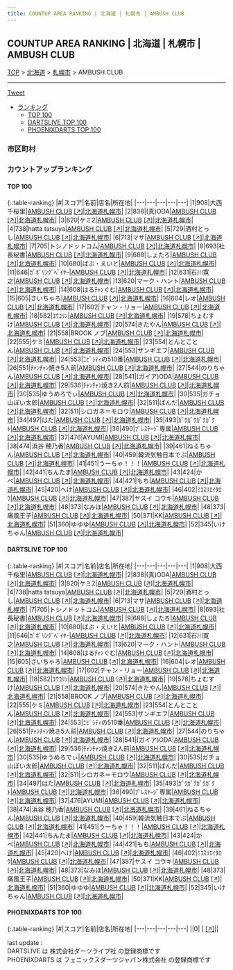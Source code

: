 ```yaml
---
title: COUNTUP AREA RANKING | 北海道 | 札幌市 | AMBUSH CLUB
---
```

## COUNTUP AREA RANKING | 北海道 | 札幌市 | AMBUSH CLUB

[TOP](/darts/rank/) > [北海道](/darts/rank/北海道/) > [札幌市](/darts/rank/北海道/札幌市/) > AMBUSH CLUB

___

<a href="https://twitter.com/share?ref_src=twsrc%5Etfw" data-text="COUNTUP AREA RANKING | 北海道札幌市AMBUSH CLUB" class="twitter-share-button" data-hashtags="DARTSLIVE,PHOENIXDARTS,darts,ダーツ" data-show-count="false">Tweet</a>

* [ランキング](#カウントアップランキング)
    * [TOP 100](#top-100)
    * [DARTSLIVE TOP 100](#dartslive-top-100)
    * [PHOENIXDARTS TOP 100](#phoenixdarts-top-100)

### 市区町村

<ul>

</ul>

### カウントアップランキング

#### TOP 100



{:.table-ranking}
|#|スコア|名前|店名|所在地|
|---|---|---|---|---|
|1|908|<span class="rank-name-dl">大西 千桜里</span>|<a href="/darts/rank/shops/def02d70a8606d8c774c926eb736cb5a.html">AMBUSH CLUB</a> <a href="https://search.dartslive.com/jp/shop/def02d70a8606d8c774c926eb736cb5a">[↗]</a>|<a href="/darts/rank/北海道/札幌市">北海道札幌市</a>|
|2|838|<span class="rank-name-dl">(真)ODA</span>|<a href="/darts/rank/shops/def02d70a8606d8c774c926eb736cb5a.html">AMBUSH CLUB</a> <a href="https://search.dartslive.com/jp/shop/def02d70a8606d8c774c926eb736cb5a">[↗]</a>|<a href="/darts/rank/北海道/札幌市">北海道札幌市</a>|
|3|820|<span class="rank-name-dl">ケミ2</span>|<a href="/darts/rank/shops/def02d70a8606d8c774c926eb736cb5a.html">AMBUSH CLUB</a> <a href="https://search.dartslive.com/jp/shop/def02d70a8606d8c774c926eb736cb5a">[↗]</a>|<a href="/darts/rank/北海道/札幌市">北海道札幌市</a>|
|4|738|<span class="rank-name-dl">hatta tatsuya</span>|<a href="/darts/rank/shops/def02d70a8606d8c774c926eb736cb5a.html">AMBUSH CLUB</a> <a href="https://search.dartslive.com/jp/shop/def02d70a8606d8c774c926eb736cb5a">[↗]</a>|<a href="/darts/rank/北海道/札幌市">北海道札幌市</a>|
|5|729|<span class="rank-name-dl">酒村とっし</span>|<a href="/darts/rank/shops/def02d70a8606d8c774c926eb736cb5a.html">AMBUSH CLUB</a> <a href="https://search.dartslive.com/jp/shop/def02d70a8606d8c774c926eb736cb5a">[↗]</a>|<a href="/darts/rank/北海道/札幌市">北海道札幌市</a>|
|6|713|<span class="rank-name-dl">マサ</span>|<a href="/darts/rank/shops/def02d70a8606d8c774c926eb736cb5a.html">AMBUSH CLUB</a> <a href="https://search.dartslive.com/jp/shop/def02d70a8606d8c774c926eb736cb5a">[↗]</a>|<a href="/darts/rank/北海道/札幌市">北海道札幌市</a>|
|7|705|<span class="rank-name-dl">トシノドットコム</span>|<a href="/darts/rank/shops/def02d70a8606d8c774c926eb736cb5a.html">AMBUSH CLUB</a> <a href="https://search.dartslive.com/jp/shop/def02d70a8606d8c774c926eb736cb5a">[↗]</a>|<a href="/darts/rank/北海道/札幌市">北海道札幌市</a>|
|8|693|<span class="rank-name-dl">社長秘書</span>|<a href="/darts/rank/shops/def02d70a8606d8c774c926eb736cb5a.html">AMBUSH CLUB</a> <a href="https://search.dartslive.com/jp/shop/def02d70a8606d8c774c926eb736cb5a">[↗]</a>|<a href="/darts/rank/北海道/札幌市">北海道札幌市</a>|
|9|688|<span class="rank-name-dl">しょたろ</span>|<a href="/darts/rank/shops/def02d70a8606d8c774c926eb736cb5a.html">AMBUSH CLUB</a> <a href="https://search.dartslive.com/jp/shop/def02d70a8606d8c774c926eb736cb5a">[↗]</a>|<a href="/darts/rank/北海道/札幌市">北海道札幌市</a>|
|10|680|<span class="rank-name-dl">ばぶ・えいと</span>|<a href="/darts/rank/shops/def02d70a8606d8c774c926eb736cb5a.html">AMBUSH CLUB</a> <a href="https://search.dartslive.com/jp/shop/def02d70a8606d8c774c926eb736cb5a">[↗]</a>|<a href="/darts/rank/北海道/札幌市">北海道札幌市</a>|
|11|646|<span class="rank-name-dl">ｶﾞﾎﾞﾘﾝｸﾞﾍﾞｲﾔｰ</span>|<a href="/darts/rank/shops/def02d70a8606d8c774c926eb736cb5a.html">AMBUSH CLUB</a> <a href="https://search.dartslive.com/jp/shop/def02d70a8606d8c774c926eb736cb5a">[↗]</a>|<a href="/darts/rank/北海道/札幌市">北海道札幌市</a>|
|12|631|<span class="rank-name-dl">石川寛之</span>|<a href="/darts/rank/shops/def02d70a8606d8c774c926eb736cb5a.html">AMBUSH CLUB</a> <a href="https://search.dartslive.com/jp/shop/def02d70a8606d8c774c926eb736cb5a">[↗]</a>|<a href="/darts/rank/北海道/札幌市">北海道札幌市</a>|
|13|620|<span class="rank-name-dl">マーク・ハント</span>|<a href="/darts/rank/shops/def02d70a8606d8c774c926eb736cb5a.html">AMBUSH CLUB</a> <a href="https://search.dartslive.com/jp/shop/def02d70a8606d8c774c926eb736cb5a">[↗]</a>|<a href="/darts/rank/北海道/札幌市">北海道札幌市</a>|
|14|608|<span class="rank-name-dl">はるﾁｬﾝぐむ</span>|<a href="/darts/rank/shops/def02d70a8606d8c774c926eb736cb5a.html">AMBUSH CLUB</a> <a href="https://search.dartslive.com/jp/shop/def02d70a8606d8c774c926eb736cb5a">[↗]</a>|<a href="/darts/rank/北海道/札幌市">北海道札幌市</a>|
|15|605|<span class="rank-name-dl">さいちゃろ</span>|<a href="/darts/rank/shops/def02d70a8606d8c774c926eb736cb5a.html">AMBUSH CLUB</a> <a href="https://search.dartslive.com/jp/shop/def02d70a8606d8c774c926eb736cb5a">[↗]</a>|<a href="/darts/rank/北海道/札幌市">北海道札幌市</a>|
|16|604|<span class="rank-name-dl">レオ</span>|<a href="/darts/rank/shops/def02d70a8606d8c774c926eb736cb5a.html">AMBUSH CLUB</a> <a href="https://search.dartslive.com/jp/shop/def02d70a8606d8c774c926eb736cb5a">[↗]</a>|<a href="/darts/rank/北海道/札幌市">北海道札幌市</a>|
|17|602|<span class="rank-name-dl">チャン・リョー</span>|<a href="/darts/rank/shops/def02d70a8606d8c774c926eb736cb5a.html">AMBUSH CLUB</a> <a href="https://search.dartslive.com/jp/shop/def02d70a8606d8c774c926eb736cb5a">[↗]</a>|<a href="/darts/rank/北海道/札幌市">北海道札幌市</a>|
|18|582|<span class="rank-name-dl">ﾕｳｺﾘﾝ</span>|<a href="/darts/rank/shops/def02d70a8606d8c774c926eb736cb5a.html">AMBUSH CLUB</a> <a href="https://search.dartslive.com/jp/shop/def02d70a8606d8c774c926eb736cb5a">[↗]</a>|<a href="/darts/rank/北海道/札幌市">北海道札幌市</a>|
|19|578|<span class="rank-name-dl">ちょむすけ</span>|<a href="/darts/rank/shops/def02d70a8606d8c774c926eb736cb5a.html">AMBUSH CLUB</a> <a href="https://search.dartslive.com/jp/shop/def02d70a8606d8c774c926eb736cb5a">[↗]</a>|<a href="/darts/rank/北海道/札幌市">北海道札幌市</a>|
|20|574|<span class="rank-name-dl">きたやん</span>|<a href="/darts/rank/shops/def02d70a8606d8c774c926eb736cb5a.html">AMBUSH CLUB</a> <a href="https://search.dartslive.com/jp/shop/def02d70a8606d8c774c926eb736cb5a">[↗]</a>|<a href="/darts/rank/北海道/札幌市">北海道札幌市</a>|
|21|558|<span class="rank-name-dl">BROOK ノブ</span>|<a href="/darts/rank/shops/def02d70a8606d8c774c926eb736cb5a.html">AMBUSH CLUB</a> <a href="https://search.dartslive.com/jp/shop/def02d70a8606d8c774c926eb736cb5a">[↗]</a>|<a href="/darts/rank/北海道/札幌市">北海道札幌市</a>|
|22|555|<span class="rank-name-dl">ケミ</span>|<a href="/darts/rank/shops/def02d70a8606d8c774c926eb736cb5a.html">AMBUSH CLUB</a> <a href="https://search.dartslive.com/jp/shop/def02d70a8606d8c774c926eb736cb5a">[↗]</a>|<a href="/darts/rank/北海道/札幌市">北海道札幌市</a>|
|23|554|<span class="rank-name-dl">とんとことん</span>|<a href="/darts/rank/shops/def02d70a8606d8c774c926eb736cb5a.html">AMBUSH CLUB</a> <a href="https://search.dartslive.com/jp/shop/def02d70a8606d8c774c926eb736cb5a">[↗]</a>|<a href="/darts/rank/北海道/札幌市">北海道札幌市</a>|
|24|553|<span class="rank-name-dl">ザンギエフ</span>|<a href="/darts/rank/shops/def02d70a8606d8c774c926eb736cb5a.html">AMBUSH CLUB</a> <a href="https://search.dartslive.com/jp/shop/def02d70a8606d8c774c926eb736cb5a">[↗]</a>|<a href="/darts/rank/北海道/札幌市">北海道札幌市</a>|
|24|553|<span class="rank-name-dl">ﾆﾋﾞｼﾃｨの510番</span>|<a href="/darts/rank/shops/def02d70a8606d8c774c926eb736cb5a.html">AMBUSH CLUB</a> <a href="https://search.dartslive.com/jp/shop/def02d70a8606d8c774c926eb736cb5a">[↗]</a>|<a href="/darts/rank/北海道/札幌市">北海道札幌市</a>|
|26|551|<span class="rank-name-dl">ﾁｬﾝﾁｬﾝ焼き5人前</span>|<a href="/darts/rank/shops/def02d70a8606d8c774c926eb736cb5a.html">AMBUSH CLUB</a> <a href="https://search.dartslive.com/jp/shop/def02d70a8606d8c774c926eb736cb5a">[↗]</a>|<a href="/darts/rank/北海道/札幌市">北海道札幌市</a>|
|27|544|<span class="rank-name-dl">のりちゃん</span>|<a href="/darts/rank/shops/def02d70a8606d8c774c926eb736cb5a.html">AMBUSH CLUB</a> <a href="https://search.dartslive.com/jp/shop/def02d70a8606d8c774c926eb736cb5a">[↗]</a>|<a href="/darts/rank/北海道/札幌市">北海道札幌市</a>|
|28|541|<span class="rank-name-dl">(ガイア)ODA</span>|<a href="/darts/rank/shops/def02d70a8606d8c774c926eb736cb5a.html">AMBUSH CLUB</a> <a href="https://search.dartslive.com/jp/shop/def02d70a8606d8c774c926eb736cb5a">[↗]</a>|<a href="/darts/rank/北海道/札幌市">北海道札幌市</a>|
|29|536|<span class="rank-name-dl">ﾁｬﾝﾁｬﾝ焼き2人前</span>|<a href="/darts/rank/shops/def02d70a8606d8c774c926eb736cb5a.html">AMBUSH CLUB</a> <a href="https://search.dartslive.com/jp/shop/def02d70a8606d8c774c926eb736cb5a">[↗]</a>|<a href="/darts/rank/北海道/札幌市">北海道札幌市</a>|
|30|535|<span class="rank-name-dl">ゆうめろでぃ</span>|<a href="/darts/rank/shops/def02d70a8606d8c774c926eb736cb5a.html">AMBUSH CLUB</a> <a href="https://search.dartslive.com/jp/shop/def02d70a8606d8c774c926eb736cb5a">[↗]</a>|<a href="/darts/rank/北海道/札幌市">北海道札幌市</a>|
|30|535|<span class="rank-name-dl">ガチョ山ぽい太郎</span>|<a href="/darts/rank/shops/def02d70a8606d8c774c926eb736cb5a.html">AMBUSH CLUB</a> <a href="https://search.dartslive.com/jp/shop/def02d70a8606d8c774c926eb736cb5a">[↗]</a>|<a href="/darts/rank/北海道/札幌市">北海道札幌市</a>|
|32|511|<span class="rank-name-dl">ぱんだ</span>|<a href="/darts/rank/shops/def02d70a8606d8c774c926eb736cb5a.html">AMBUSH CLUB</a> <a href="https://search.dartslive.com/jp/shop/def02d70a8606d8c774c926eb736cb5a">[↗]</a>|<a href="/darts/rank/北海道/札幌市">北海道札幌市</a>|
|32|511|<span class="rank-name-dl">シロガネ＝モロウ</span>|<a href="/darts/rank/shops/def02d70a8606d8c774c926eb736cb5a.html">AMBUSH CLUB</a> <a href="https://search.dartslive.com/jp/shop/def02d70a8606d8c774c926eb736cb5a">[↗]</a>|<a href="/darts/rank/北海道/札幌市">北海道札幌市</a>|
|34|497|<span class="rank-name-dl">はた</span>|<a href="/darts/rank/shops/def02d70a8606d8c774c926eb736cb5a.html">AMBUSH CLUB</a> <a href="https://search.dartslive.com/jp/shop/def02d70a8606d8c774c926eb736cb5a">[↗]</a>|<a href="/darts/rank/北海道/札幌市">北海道札幌市</a>|
|35|493|<span class="rank-name-dl">ｶﾞｸｶﾞｸｶﾞｸｶﾞｸﾄ</span>|<a href="/darts/rank/shops/def02d70a8606d8c774c926eb736cb5a.html">AMBUSH CLUB</a> <a href="https://search.dartslive.com/jp/shop/def02d70a8606d8c774c926eb736cb5a">[↗]</a>|<a href="/darts/rank/北海道/札幌市">北海道札幌市</a>|
|36|490|<span class="rank-name-dl">ﾌﾟﾚｽﾃｰｼﾞ専属</span>|<a href="/darts/rank/shops/def02d70a8606d8c774c926eb736cb5a.html">AMBUSH CLUB</a> <a href="https://search.dartslive.com/jp/shop/def02d70a8606d8c774c926eb736cb5a">[↗]</a>|<a href="/darts/rank/北海道/札幌市">北海道札幌市</a>|
|37|476|<span class="rank-name-dl">AYUMI</span>|<a href="/darts/rank/shops/def02d70a8606d8c774c926eb736cb5a.html">AMBUSH CLUB</a> <a href="https://search.dartslive.com/jp/shop/def02d70a8606d8c774c926eb736cb5a">[↗]</a>|<a href="/darts/rank/北海道/札幌市">北海道札幌市</a>|
|38|474|<span class="rank-name-dl">浜谷 穂乃香</span>|<a href="/darts/rank/shops/def02d70a8606d8c774c926eb736cb5a.html">AMBUSH CLUB</a> <a href="https://search.dartslive.com/jp/shop/def02d70a8606d8c774c926eb736cb5a">[↗]</a>|<a href="/darts/rank/北海道/札幌市">北海道札幌市</a>|
|39|461|<span class="rank-name-dl">ねるちゃん</span>|<a href="/darts/rank/shops/def02d70a8606d8c774c926eb736cb5a.html">AMBUSH CLUB</a> <a href="https://search.dartslive.com/jp/shop/def02d70a8606d8c774c926eb736cb5a">[↗]</a>|<a href="/darts/rank/北海道/札幌市">北海道札幌市</a>|
|40|459|<span class="rank-name-dl">韓流気触日本でぶ</span>|<a href="/darts/rank/shops/def02d70a8606d8c774c926eb736cb5a.html">AMBUSH CLUB</a> <a href="https://search.dartslive.com/jp/shop/def02d70a8606d8c774c926eb736cb5a">[↗]</a>|<a href="/darts/rank/北海道/札幌市">北海道札幌市</a>|
|41|451|<span class="rank-name-dl">うーちゃ！！！</span>|<a href="/darts/rank/shops/def02d70a8606d8c774c926eb736cb5a.html">AMBUSH CLUB</a> <a href="https://search.dartslive.com/jp/shop/def02d70a8606d8c774c926eb736cb5a">[↗]</a>|<a href="/darts/rank/北海道/札幌市">北海道札幌市</a>|
|42|441|<span class="rank-name-dl">ちんたま</span>|<a href="/darts/rank/shops/def02d70a8606d8c774c926eb736cb5a.html">AMBUSH CLUB</a> <a href="https://search.dartslive.com/jp/shop/def02d70a8606d8c774c926eb736cb5a">[↗]</a>|<a href="/darts/rank/北海道/札幌市">北海道札幌市</a>|
|43|424|<span class="rank-name-dl">かべ</span>|<a href="/darts/rank/shops/def02d70a8606d8c774c926eb736cb5a.html">AMBUSH CLUB</a> <a href="https://search.dartslive.com/jp/shop/def02d70a8606d8c774c926eb736cb5a">[↗]</a>|<a href="/darts/rank/北海道/札幌市">北海道札幌市</a>|
|44|421|<span class="rank-name-dl">もち</span>|<a href="/darts/rank/shops/def02d70a8606d8c774c926eb736cb5a.html">AMBUSH CLUB</a> <a href="https://search.dartslive.com/jp/shop/def02d70a8606d8c774c926eb736cb5a">[↗]</a>|<a href="/darts/rank/北海道/札幌市">北海道札幌市</a>|
|45|420|<span class="rank-name-dl">へけ</span>|<a href="/darts/rank/shops/def02d70a8606d8c774c926eb736cb5a.html">AMBUSH CLUB</a> <a href="https://search.dartslive.com/jp/shop/def02d70a8606d8c774c926eb736cb5a">[↗]</a>|<a href="/darts/rank/北海道/札幌市">北海道札幌市</a>|
|46|402|<span class="rank-name-dl">ﾐｺｽﾘｴｲﾀﾛｳ</span>|<a href="/darts/rank/shops/def02d70a8606d8c774c926eb736cb5a.html">AMBUSH CLUB</a> <a href="https://search.dartslive.com/jp/shop/def02d70a8606d8c774c926eb736cb5a">[↗]</a>|<a href="/darts/rank/北海道/札幌市">北海道札幌市</a>|
|47|387|<span class="rank-name-dl">ヤスイ コウキ</span>|<a href="/darts/rank/shops/def02d70a8606d8c774c926eb736cb5a.html">AMBUSH CLUB</a> <a href="https://search.dartslive.com/jp/shop/def02d70a8606d8c774c926eb736cb5a">[↗]</a>|<a href="/darts/rank/北海道/札幌市">北海道札幌市</a>|
|48|373|<span class="rank-name-dl">なみほ</span>|<a href="/darts/rank/shops/def02d70a8606d8c774c926eb736cb5a.html">AMBUSH CLUB</a> <a href="https://search.dartslive.com/jp/shop/def02d70a8606d8c774c926eb736cb5a">[↗]</a>|<a href="/darts/rank/北海道/札幌市">北海道札幌市</a>|
|48|373|<span class="rank-name-dl">痛風王子</span>|<a href="/darts/rank/shops/def02d70a8606d8c774c926eb736cb5a.html">AMBUSH CLUB</a> <a href="https://search.dartslive.com/jp/shop/def02d70a8606d8c774c926eb736cb5a">[↗]</a>|<a href="/darts/rank/北海道/札幌市">北海道札幌市</a>|
|50|371|<span class="rank-name-dl">KK</span>|<a href="/darts/rank/shops/def02d70a8606d8c774c926eb736cb5a.html">AMBUSH CLUB</a> <a href="https://search.dartslive.com/jp/shop/def02d70a8606d8c774c926eb736cb5a">[↗]</a>|<a href="/darts/rank/北海道/札幌市">北海道札幌市</a>|
|51|360|<span class="rank-name-dl">ゆゆゆ</span>|<a href="/darts/rank/shops/def02d70a8606d8c774c926eb736cb5a.html">AMBUSH CLUB</a> <a href="https://search.dartslive.com/jp/shop/def02d70a8606d8c774c926eb736cb5a">[↗]</a>|<a href="/darts/rank/北海道/札幌市">北海道札幌市</a>|
|52|345|<span class="rank-name-dl">いけちゃん</span>|<a href="/darts/rank/shops/def02d70a8606d8c774c926eb736cb5a.html">AMBUSH CLUB</a> <a href="https://search.dartslive.com/jp/shop/def02d70a8606d8c774c926eb736cb5a">[↗]</a>|<a href="/darts/rank/北海道/札幌市">北海道札幌市</a>|


#### DARTSLIVE TOP 100



{:.table-ranking}
|#|スコア|名前|店名|所在地|
|---|---|---|---|---|
|1|908|<span class="rank-name-dl">大西 千桜里</span>|<a href="/darts/rank/shops/def02d70a8606d8c774c926eb736cb5a.html">AMBUSH CLUB</a> <a href="https://search.dartslive.com/jp/shop/def02d70a8606d8c774c926eb736cb5a">[↗]</a>|<a href="/darts/rank/北海道/札幌市">北海道札幌市</a>|
|2|838|<span class="rank-name-dl">(真)ODA</span>|<a href="/darts/rank/shops/def02d70a8606d8c774c926eb736cb5a.html">AMBUSH CLUB</a> <a href="https://search.dartslive.com/jp/shop/def02d70a8606d8c774c926eb736cb5a">[↗]</a>|<a href="/darts/rank/北海道/札幌市">北海道札幌市</a>|
|3|820|<span class="rank-name-dl">ケミ2</span>|<a href="/darts/rank/shops/def02d70a8606d8c774c926eb736cb5a.html">AMBUSH CLUB</a> <a href="https://search.dartslive.com/jp/shop/def02d70a8606d8c774c926eb736cb5a">[↗]</a>|<a href="/darts/rank/北海道/札幌市">北海道札幌市</a>|
|4|738|<span class="rank-name-dl">hatta tatsuya</span>|<a href="/darts/rank/shops/def02d70a8606d8c774c926eb736cb5a.html">AMBUSH CLUB</a> <a href="https://search.dartslive.com/jp/shop/def02d70a8606d8c774c926eb736cb5a">[↗]</a>|<a href="/darts/rank/北海道/札幌市">北海道札幌市</a>|
|5|729|<span class="rank-name-dl">酒村とっし</span>|<a href="/darts/rank/shops/def02d70a8606d8c774c926eb736cb5a.html">AMBUSH CLUB</a> <a href="https://search.dartslive.com/jp/shop/def02d70a8606d8c774c926eb736cb5a">[↗]</a>|<a href="/darts/rank/北海道/札幌市">北海道札幌市</a>|
|6|713|<span class="rank-name-dl">マサ</span>|<a href="/darts/rank/shops/def02d70a8606d8c774c926eb736cb5a.html">AMBUSH CLUB</a> <a href="https://search.dartslive.com/jp/shop/def02d70a8606d8c774c926eb736cb5a">[↗]</a>|<a href="/darts/rank/北海道/札幌市">北海道札幌市</a>|
|7|705|<span class="rank-name-dl">トシノドットコム</span>|<a href="/darts/rank/shops/def02d70a8606d8c774c926eb736cb5a.html">AMBUSH CLUB</a> <a href="https://search.dartslive.com/jp/shop/def02d70a8606d8c774c926eb736cb5a">[↗]</a>|<a href="/darts/rank/北海道/札幌市">北海道札幌市</a>|
|8|693|<span class="rank-name-dl">社長秘書</span>|<a href="/darts/rank/shops/def02d70a8606d8c774c926eb736cb5a.html">AMBUSH CLUB</a> <a href="https://search.dartslive.com/jp/shop/def02d70a8606d8c774c926eb736cb5a">[↗]</a>|<a href="/darts/rank/北海道/札幌市">北海道札幌市</a>|
|9|688|<span class="rank-name-dl">しょたろ</span>|<a href="/darts/rank/shops/def02d70a8606d8c774c926eb736cb5a.html">AMBUSH CLUB</a> <a href="https://search.dartslive.com/jp/shop/def02d70a8606d8c774c926eb736cb5a">[↗]</a>|<a href="/darts/rank/北海道/札幌市">北海道札幌市</a>|
|10|680|<span class="rank-name-dl">ばぶ・えいと</span>|<a href="/darts/rank/shops/def02d70a8606d8c774c926eb736cb5a.html">AMBUSH CLUB</a> <a href="https://search.dartslive.com/jp/shop/def02d70a8606d8c774c926eb736cb5a">[↗]</a>|<a href="/darts/rank/北海道/札幌市">北海道札幌市</a>|
|11|646|<span class="rank-name-dl">ｶﾞﾎﾞﾘﾝｸﾞﾍﾞｲﾔｰ</span>|<a href="/darts/rank/shops/def02d70a8606d8c774c926eb736cb5a.html">AMBUSH CLUB</a> <a href="https://search.dartslive.com/jp/shop/def02d70a8606d8c774c926eb736cb5a">[↗]</a>|<a href="/darts/rank/北海道/札幌市">北海道札幌市</a>|
|12|631|<span class="rank-name-dl">石川寛之</span>|<a href="/darts/rank/shops/def02d70a8606d8c774c926eb736cb5a.html">AMBUSH CLUB</a> <a href="https://search.dartslive.com/jp/shop/def02d70a8606d8c774c926eb736cb5a">[↗]</a>|<a href="/darts/rank/北海道/札幌市">北海道札幌市</a>|
|13|620|<span class="rank-name-dl">マーク・ハント</span>|<a href="/darts/rank/shops/def02d70a8606d8c774c926eb736cb5a.html">AMBUSH CLUB</a> <a href="https://search.dartslive.com/jp/shop/def02d70a8606d8c774c926eb736cb5a">[↗]</a>|<a href="/darts/rank/北海道/札幌市">北海道札幌市</a>|
|14|608|<span class="rank-name-dl">はるﾁｬﾝぐむ</span>|<a href="/darts/rank/shops/def02d70a8606d8c774c926eb736cb5a.html">AMBUSH CLUB</a> <a href="https://search.dartslive.com/jp/shop/def02d70a8606d8c774c926eb736cb5a">[↗]</a>|<a href="/darts/rank/北海道/札幌市">北海道札幌市</a>|
|15|605|<span class="rank-name-dl">さいちゃろ</span>|<a href="/darts/rank/shops/def02d70a8606d8c774c926eb736cb5a.html">AMBUSH CLUB</a> <a href="https://search.dartslive.com/jp/shop/def02d70a8606d8c774c926eb736cb5a">[↗]</a>|<a href="/darts/rank/北海道/札幌市">北海道札幌市</a>|
|16|604|<span class="rank-name-dl">レオ</span>|<a href="/darts/rank/shops/def02d70a8606d8c774c926eb736cb5a.html">AMBUSH CLUB</a> <a href="https://search.dartslive.com/jp/shop/def02d70a8606d8c774c926eb736cb5a">[↗]</a>|<a href="/darts/rank/北海道/札幌市">北海道札幌市</a>|
|17|602|<span class="rank-name-dl">チャン・リョー</span>|<a href="/darts/rank/shops/def02d70a8606d8c774c926eb736cb5a.html">AMBUSH CLUB</a> <a href="https://search.dartslive.com/jp/shop/def02d70a8606d8c774c926eb736cb5a">[↗]</a>|<a href="/darts/rank/北海道/札幌市">北海道札幌市</a>|
|18|582|<span class="rank-name-dl">ﾕｳｺﾘﾝ</span>|<a href="/darts/rank/shops/def02d70a8606d8c774c926eb736cb5a.html">AMBUSH CLUB</a> <a href="https://search.dartslive.com/jp/shop/def02d70a8606d8c774c926eb736cb5a">[↗]</a>|<a href="/darts/rank/北海道/札幌市">北海道札幌市</a>|
|19|578|<span class="rank-name-dl">ちょむすけ</span>|<a href="/darts/rank/shops/def02d70a8606d8c774c926eb736cb5a.html">AMBUSH CLUB</a> <a href="https://search.dartslive.com/jp/shop/def02d70a8606d8c774c926eb736cb5a">[↗]</a>|<a href="/darts/rank/北海道/札幌市">北海道札幌市</a>|
|20|574|<span class="rank-name-dl">きたやん</span>|<a href="/darts/rank/shops/def02d70a8606d8c774c926eb736cb5a.html">AMBUSH CLUB</a> <a href="https://search.dartslive.com/jp/shop/def02d70a8606d8c774c926eb736cb5a">[↗]</a>|<a href="/darts/rank/北海道/札幌市">北海道札幌市</a>|
|21|558|<span class="rank-name-dl">BROOK ノブ</span>|<a href="/darts/rank/shops/def02d70a8606d8c774c926eb736cb5a.html">AMBUSH CLUB</a> <a href="https://search.dartslive.com/jp/shop/def02d70a8606d8c774c926eb736cb5a">[↗]</a>|<a href="/darts/rank/北海道/札幌市">北海道札幌市</a>|
|22|555|<span class="rank-name-dl">ケミ</span>|<a href="/darts/rank/shops/def02d70a8606d8c774c926eb736cb5a.html">AMBUSH CLUB</a> <a href="https://search.dartslive.com/jp/shop/def02d70a8606d8c774c926eb736cb5a">[↗]</a>|<a href="/darts/rank/北海道/札幌市">北海道札幌市</a>|
|23|554|<span class="rank-name-dl">とんとことん</span>|<a href="/darts/rank/shops/def02d70a8606d8c774c926eb736cb5a.html">AMBUSH CLUB</a> <a href="https://search.dartslive.com/jp/shop/def02d70a8606d8c774c926eb736cb5a">[↗]</a>|<a href="/darts/rank/北海道/札幌市">北海道札幌市</a>|
|24|553|<span class="rank-name-dl">ザンギエフ</span>|<a href="/darts/rank/shops/def02d70a8606d8c774c926eb736cb5a.html">AMBUSH CLUB</a> <a href="https://search.dartslive.com/jp/shop/def02d70a8606d8c774c926eb736cb5a">[↗]</a>|<a href="/darts/rank/北海道/札幌市">北海道札幌市</a>|
|24|553|<span class="rank-name-dl">ﾆﾋﾞｼﾃｨの510番</span>|<a href="/darts/rank/shops/def02d70a8606d8c774c926eb736cb5a.html">AMBUSH CLUB</a> <a href="https://search.dartslive.com/jp/shop/def02d70a8606d8c774c926eb736cb5a">[↗]</a>|<a href="/darts/rank/北海道/札幌市">北海道札幌市</a>|
|26|551|<span class="rank-name-dl">ﾁｬﾝﾁｬﾝ焼き5人前</span>|<a href="/darts/rank/shops/def02d70a8606d8c774c926eb736cb5a.html">AMBUSH CLUB</a> <a href="https://search.dartslive.com/jp/shop/def02d70a8606d8c774c926eb736cb5a">[↗]</a>|<a href="/darts/rank/北海道/札幌市">北海道札幌市</a>|
|27|544|<span class="rank-name-dl">のりちゃん</span>|<a href="/darts/rank/shops/def02d70a8606d8c774c926eb736cb5a.html">AMBUSH CLUB</a> <a href="https://search.dartslive.com/jp/shop/def02d70a8606d8c774c926eb736cb5a">[↗]</a>|<a href="/darts/rank/北海道/札幌市">北海道札幌市</a>|
|28|541|<span class="rank-name-dl">(ガイア)ODA</span>|<a href="/darts/rank/shops/def02d70a8606d8c774c926eb736cb5a.html">AMBUSH CLUB</a> <a href="https://search.dartslive.com/jp/shop/def02d70a8606d8c774c926eb736cb5a">[↗]</a>|<a href="/darts/rank/北海道/札幌市">北海道札幌市</a>|
|29|536|<span class="rank-name-dl">ﾁｬﾝﾁｬﾝ焼き2人前</span>|<a href="/darts/rank/shops/def02d70a8606d8c774c926eb736cb5a.html">AMBUSH CLUB</a> <a href="https://search.dartslive.com/jp/shop/def02d70a8606d8c774c926eb736cb5a">[↗]</a>|<a href="/darts/rank/北海道/札幌市">北海道札幌市</a>|
|30|535|<span class="rank-name-dl">ゆうめろでぃ</span>|<a href="/darts/rank/shops/def02d70a8606d8c774c926eb736cb5a.html">AMBUSH CLUB</a> <a href="https://search.dartslive.com/jp/shop/def02d70a8606d8c774c926eb736cb5a">[↗]</a>|<a href="/darts/rank/北海道/札幌市">北海道札幌市</a>|
|30|535|<span class="rank-name-dl">ガチョ山ぽい太郎</span>|<a href="/darts/rank/shops/def02d70a8606d8c774c926eb736cb5a.html">AMBUSH CLUB</a> <a href="https://search.dartslive.com/jp/shop/def02d70a8606d8c774c926eb736cb5a">[↗]</a>|<a href="/darts/rank/北海道/札幌市">北海道札幌市</a>|
|32|511|<span class="rank-name-dl">ぱんだ</span>|<a href="/darts/rank/shops/def02d70a8606d8c774c926eb736cb5a.html">AMBUSH CLUB</a> <a href="https://search.dartslive.com/jp/shop/def02d70a8606d8c774c926eb736cb5a">[↗]</a>|<a href="/darts/rank/北海道/札幌市">北海道札幌市</a>|
|32|511|<span class="rank-name-dl">シロガネ＝モロウ</span>|<a href="/darts/rank/shops/def02d70a8606d8c774c926eb736cb5a.html">AMBUSH CLUB</a> <a href="https://search.dartslive.com/jp/shop/def02d70a8606d8c774c926eb736cb5a">[↗]</a>|<a href="/darts/rank/北海道/札幌市">北海道札幌市</a>|
|34|497|<span class="rank-name-dl">はた</span>|<a href="/darts/rank/shops/def02d70a8606d8c774c926eb736cb5a.html">AMBUSH CLUB</a> <a href="https://search.dartslive.com/jp/shop/def02d70a8606d8c774c926eb736cb5a">[↗]</a>|<a href="/darts/rank/北海道/札幌市">北海道札幌市</a>|
|35|493|<span class="rank-name-dl">ｶﾞｸｶﾞｸｶﾞｸｶﾞｸﾄ</span>|<a href="/darts/rank/shops/def02d70a8606d8c774c926eb736cb5a.html">AMBUSH CLUB</a> <a href="https://search.dartslive.com/jp/shop/def02d70a8606d8c774c926eb736cb5a">[↗]</a>|<a href="/darts/rank/北海道/札幌市">北海道札幌市</a>|
|36|490|<span class="rank-name-dl">ﾌﾟﾚｽﾃｰｼﾞ専属</span>|<a href="/darts/rank/shops/def02d70a8606d8c774c926eb736cb5a.html">AMBUSH CLUB</a> <a href="https://search.dartslive.com/jp/shop/def02d70a8606d8c774c926eb736cb5a">[↗]</a>|<a href="/darts/rank/北海道/札幌市">北海道札幌市</a>|
|37|476|<span class="rank-name-dl">AYUMI</span>|<a href="/darts/rank/shops/def02d70a8606d8c774c926eb736cb5a.html">AMBUSH CLUB</a> <a href="https://search.dartslive.com/jp/shop/def02d70a8606d8c774c926eb736cb5a">[↗]</a>|<a href="/darts/rank/北海道/札幌市">北海道札幌市</a>|
|38|474|<span class="rank-name-dl">浜谷 穂乃香</span>|<a href="/darts/rank/shops/def02d70a8606d8c774c926eb736cb5a.html">AMBUSH CLUB</a> <a href="https://search.dartslive.com/jp/shop/def02d70a8606d8c774c926eb736cb5a">[↗]</a>|<a href="/darts/rank/北海道/札幌市">北海道札幌市</a>|
|39|461|<span class="rank-name-dl">ねるちゃん</span>|<a href="/darts/rank/shops/def02d70a8606d8c774c926eb736cb5a.html">AMBUSH CLUB</a> <a href="https://search.dartslive.com/jp/shop/def02d70a8606d8c774c926eb736cb5a">[↗]</a>|<a href="/darts/rank/北海道/札幌市">北海道札幌市</a>|
|40|459|<span class="rank-name-dl">韓流気触日本でぶ</span>|<a href="/darts/rank/shops/def02d70a8606d8c774c926eb736cb5a.html">AMBUSH CLUB</a> <a href="https://search.dartslive.com/jp/shop/def02d70a8606d8c774c926eb736cb5a">[↗]</a>|<a href="/darts/rank/北海道/札幌市">北海道札幌市</a>|
|41|451|<span class="rank-name-dl">うーちゃ！！！</span>|<a href="/darts/rank/shops/def02d70a8606d8c774c926eb736cb5a.html">AMBUSH CLUB</a> <a href="https://search.dartslive.com/jp/shop/def02d70a8606d8c774c926eb736cb5a">[↗]</a>|<a href="/darts/rank/北海道/札幌市">北海道札幌市</a>|
|42|441|<span class="rank-name-dl">ちんたま</span>|<a href="/darts/rank/shops/def02d70a8606d8c774c926eb736cb5a.html">AMBUSH CLUB</a> <a href="https://search.dartslive.com/jp/shop/def02d70a8606d8c774c926eb736cb5a">[↗]</a>|<a href="/darts/rank/北海道/札幌市">北海道札幌市</a>|
|43|424|<span class="rank-name-dl">かべ</span>|<a href="/darts/rank/shops/def02d70a8606d8c774c926eb736cb5a.html">AMBUSH CLUB</a> <a href="https://search.dartslive.com/jp/shop/def02d70a8606d8c774c926eb736cb5a">[↗]</a>|<a href="/darts/rank/北海道/札幌市">北海道札幌市</a>|
|44|421|<span class="rank-name-dl">もち</span>|<a href="/darts/rank/shops/def02d70a8606d8c774c926eb736cb5a.html">AMBUSH CLUB</a> <a href="https://search.dartslive.com/jp/shop/def02d70a8606d8c774c926eb736cb5a">[↗]</a>|<a href="/darts/rank/北海道/札幌市">北海道札幌市</a>|
|45|420|<span class="rank-name-dl">へけ</span>|<a href="/darts/rank/shops/def02d70a8606d8c774c926eb736cb5a.html">AMBUSH CLUB</a> <a href="https://search.dartslive.com/jp/shop/def02d70a8606d8c774c926eb736cb5a">[↗]</a>|<a href="/darts/rank/北海道/札幌市">北海道札幌市</a>|
|46|402|<span class="rank-name-dl">ﾐｺｽﾘｴｲﾀﾛｳ</span>|<a href="/darts/rank/shops/def02d70a8606d8c774c926eb736cb5a.html">AMBUSH CLUB</a> <a href="https://search.dartslive.com/jp/shop/def02d70a8606d8c774c926eb736cb5a">[↗]</a>|<a href="/darts/rank/北海道/札幌市">北海道札幌市</a>|
|47|387|<span class="rank-name-dl">ヤスイ コウキ</span>|<a href="/darts/rank/shops/def02d70a8606d8c774c926eb736cb5a.html">AMBUSH CLUB</a> <a href="https://search.dartslive.com/jp/shop/def02d70a8606d8c774c926eb736cb5a">[↗]</a>|<a href="/darts/rank/北海道/札幌市">北海道札幌市</a>|
|48|373|<span class="rank-name-dl">なみほ</span>|<a href="/darts/rank/shops/def02d70a8606d8c774c926eb736cb5a.html">AMBUSH CLUB</a> <a href="https://search.dartslive.com/jp/shop/def02d70a8606d8c774c926eb736cb5a">[↗]</a>|<a href="/darts/rank/北海道/札幌市">北海道札幌市</a>|
|48|373|<span class="rank-name-dl">痛風王子</span>|<a href="/darts/rank/shops/def02d70a8606d8c774c926eb736cb5a.html">AMBUSH CLUB</a> <a href="https://search.dartslive.com/jp/shop/def02d70a8606d8c774c926eb736cb5a">[↗]</a>|<a href="/darts/rank/北海道/札幌市">北海道札幌市</a>|
|50|371|<span class="rank-name-dl">KK</span>|<a href="/darts/rank/shops/def02d70a8606d8c774c926eb736cb5a.html">AMBUSH CLUB</a> <a href="https://search.dartslive.com/jp/shop/def02d70a8606d8c774c926eb736cb5a">[↗]</a>|<a href="/darts/rank/北海道/札幌市">北海道札幌市</a>|
|51|360|<span class="rank-name-dl">ゆゆゆ</span>|<a href="/darts/rank/shops/def02d70a8606d8c774c926eb736cb5a.html">AMBUSH CLUB</a> <a href="https://search.dartslive.com/jp/shop/def02d70a8606d8c774c926eb736cb5a">[↗]</a>|<a href="/darts/rank/北海道/札幌市">北海道札幌市</a>|
|52|345|<span class="rank-name-dl">いけちゃん</span>|<a href="/darts/rank/shops/def02d70a8606d8c774c926eb736cb5a.html">AMBUSH CLUB</a> <a href="https://search.dartslive.com/jp/shop/def02d70a8606d8c774c926eb736cb5a">[↗]</a>|<a href="/darts/rank/北海道/札幌市">北海道札幌市</a>|


#### PHOENIXDARTS TOP 100



{:.table-ranking}
|#|スコア|名前|店名|所在地|
|---|---|---|---|---|
||0|<span class="rank-name-dl"> </span>|<a href="/darts/rank/shops/.html"></a> <a href="">[↗]</a>|<a href="/darts/rank//"></a>|


<div class="footer border-top border-gray-light mt-5 pt-3 text-right text-gray">
    last update : <span style="font-weight: italic" id="foot_last_modified"></span><br />
    DARTSLIVE は 株式会社ダーツライブ社 の登録商標です<br />
    PHOENIXDARTS は フェニックスダーツジャパン株式会社 の登録商標です<br />
</div>

<script src="https://cdnjs.cloudflare.com/ajax/libs/jquery.tablesorter/2.31.3/js/jquery.tablesorter.min.js" integrity="sha512-qzgd5cYSZcosqpzpn7zF2ZId8f/8CHmFKZ8j7mU4OUXTNRd5g+ZHBPsgKEwoqxCtdQvExE5LprwwPAgoicguNg==" crossorigin="anonymous" referrerpolicy="no-referrer"></script>
<link rel="stylesheet" href="https://cdnjs.cloudflare.com/ajax/libs/jquery.tablesorter/2.31.3/css/theme.default.min.css" integrity="sha512-wghhOJkjQX0Lh3NSWvNKeZ0ZpNn+SPVXX1Qyc9OCaogADktxrBiBdKGDoqVUOyhStvMBmJQ8ZdMHiR3wuEq8+w==" crossorigin="anonymous" referrerpolicy="no-referrer" />
<script>
$(function() {
    $(".table-ranking").tablesorter({sortList:[[0, 0]]});
    $("#foot_last_modified").text(formatDate(new Date(document.lastModified), 'yyyy-MM-dd HH:mm:ss'));
});
</script>

<script async src="https://platform.twitter.com/widgets.js" charset="utf-8"></script>